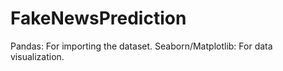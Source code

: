 # FakeNewsPrediction
Pandas: For importing the dataset. Seaborn/Matplotlib: For data visualization.
